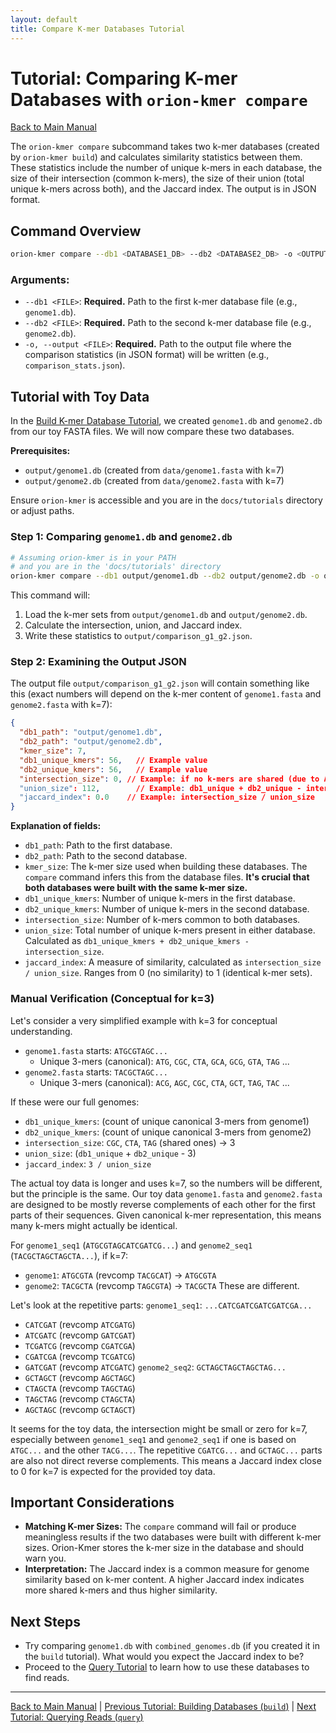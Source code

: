 ```yaml
---
layout: default
title: Compare K-mer Databases Tutorial
---
```


# Tutorial: Comparing K-mer Databases with `orion-kmer compare`

[Back to Main Manual](../index.md)

The `orion-kmer compare` subcommand takes two k-mer databases (created by `orion-kmer build`) and calculates similarity statistics between them. These statistics include the number of unique k-mers in each database, the size of their intersection (common k-mers), the size of their union (total unique k-mers across both), and the Jaccard index. The output is in JSON format.

## Command Overview

```bash
orion-kmer compare --db1 <DATABASE1_DB> --db2 <DATABASE2_DB> -o <OUTPUT_JSON>
```

### Arguments:

*   `--db1 <FILE>`: **Required.** Path to the first k-mer database file (e.g., `genome1.db`).
*   `--db2 <FILE>`: **Required.** Path to the second k-mer database file (e.g., `genome2.db`).
*   `-o, --output <FILE>`: **Required.** Path to the output file where the comparison statistics (in JSON format) will be written (e.g., `comparison_stats.json`).

## Tutorial with Toy Data

In the [Build K-mer Database Tutorial](./build_tutorial.md), we created `genome1.db` and `genome2.db` from our toy FASTA files. We will now compare these two databases.

**Prerequisites:**
*   `output/genome1.db` (created from `data/genome1.fasta` with k=7)
*   `output/genome2.db` (created from `data/genome2.fasta` with k=7)

Ensure `orion-kmer` is accessible and you are in the `docs/tutorials` directory or adjust paths.

### Step 1: Comparing `genome1.db` and `genome2.db`

```bash
# Assuming orion-kmer is in your PATH
# and you are in the 'docs/tutorials' directory
orion-kmer compare --db1 output/genome1.db --db2 output/genome2.db -o output/comparison_g1_g2.json
```

This command will:
1.  Load the k-mer sets from `output/genome1.db` and `output/genome2.db`.
2.  Calculate the intersection, union, and Jaccard index.
3.  Write these statistics to `output/comparison_g1_g2.json`.

### Step 2: Examining the Output JSON

The output file `output/comparison_g1_g2.json` will contain something like this (exact numbers will depend on the k-mer content of `genome1.fasta` and `genome2.fasta` with k=7):

```json
{
  "db1_path": "output/genome1.db",
  "db2_path": "output/genome2.db",
  "kmer_size": 7,
  "db1_unique_kmers": 56,   // Example value
  "db2_unique_kmers": 56,   // Example value
  "intersection_size": 0, // Example: if no k-mers are shared (due to ATGC vs TACG nature of toy data)
  "union_size": 112,        // Example: db1_unique + db2_unique - intersection
  "jaccard_index": 0.0    // Example: intersection_size / union_size
}
```

**Explanation of fields:**

*   `db1_path`: Path to the first database.
*   `db2_path`: Path to the second database.
*   `kmer_size`: The k-mer size used when building these databases. The `compare` command infers this from the database files. **It's crucial that both databases were built with the same k-mer size.**
*   `db1_unique_kmers`: Number of unique k-mers in the first database.
*   `db2_unique_kmers`: Number of unique k-mers in the second database.
*   `intersection_size`: Number of k-mers common to both databases.
*   `union_size`: Total number of unique k-mers present in either database. Calculated as `db1_unique_kmers + db2_unique_kmers - intersection_size`.
*   `jaccard_index`: A measure of similarity, calculated as `intersection_size / union_size`. Ranges from 0 (no similarity) to 1 (identical k-mer sets).

### Manual Verification (Conceptual for k=3)

Let's consider a very simplified example with k=3 for conceptual understanding.
*   `genome1.fasta` starts: `ATGCGTAGC...`
    *   Unique 3-mers (canonical): `ATG`, `CGC`, `CTA`, `GCA`, `GCG`, `GTA`, `TAG` ...
*   `genome2.fasta` starts: `TACGCTAGC...`
    *   Unique 3-mers (canonical): `ACG`, `AGC`, `CGC`, `CTA`, `GCT`, `TAG`, `TAC` ...

If these were our full genomes:
*   `db1_unique_kmers`: (count of unique canonical 3-mers from genome1)
*   `db2_unique_kmers`: (count of unique canonical 3-mers from genome2)
*   `intersection_size`: `CGC`, `CTA`, `TAG` (shared ones) -> 3
*   `union_size`: (`db1_unique` + `db2_unique` - 3)
*   `jaccard_index`: `3 / union_size`

The actual toy data is longer and uses k=7, so the numbers will be different, but the principle is the same. Our toy data `genome1.fasta` and `genome2.fasta` are designed to be mostly reverse complements of each other for the first parts of their sequences. Given canonical k-mer representation, this means many k-mers might actually be identical.

For `genome1_seq1` (`ATGCGTAGCATCGATCG...`) and `genome2_seq1` (`TACGCTAGCTAGCTA...`), if k=7:
- `genome1`: `ATGCGTA` (revcomp `TACGCAT`) -> `ATGCGTA`
- `genome2`: `TACGCTA` (revcomp `TAGCGTA`) -> `TACGCTA`
These are different.

Let's look at the repetitive parts:
`genome1_seq1`: `...CATCGATCGATCGATCGA...`
  - `CATCGAT` (revcomp `ATCGATG`)
  - `ATCGATC` (revcomp `GATCGAT`)
  - `TCGATCG` (revcomp `CGATCGA`)
  - `CGATCGA` (revcomp `TCGATCG`)
  - `GATCGAT` (revcomp `ATCGATC`)
`genome2_seq2`: `GCTAGCTAGCTAGCTAG...`
  - `GCTAGCT` (revcomp `AGCTAGC`)
  - `CTAGCTA` (revcomp `TAGCTAG`)
  - `TAGCTAG` (revcomp `CTAGCTA`)
  - `AGCTAGC` (revcomp `GCTAGCT`)

It seems for the toy data, the intersection might be small or zero for k=7, especially between `genome1_seq1` and `genome2_seq1` if one is based on `ATGC...` and the other `TACG...`. The repetitive `CGATCG...` and `GCTAGC...` parts are also not direct reverse complements.
This means a Jaccard index close to 0 for k=7 is expected for the provided toy data.

## Important Considerations

*   **Matching K-mer Sizes:** The `compare` command will fail or produce meaningless results if the two databases were built with different k-mer sizes. Orion-Kmer stores the k-mer size in the database and should warn you.
*   **Interpretation:** The Jaccard index is a common measure for genome similarity based on k-mer content. A higher Jaccard index indicates more shared k-mers and thus higher similarity.

## Next Steps

*   Try comparing `genome1.db` with `combined_genomes.db` (if you created it in the `build` tutorial). What would you expect the Jaccard index to be?
*   Proceed to the [Query Tutorial](./query_tutorial.md) to learn how to use these databases to find reads.

---
[Back to Main Manual](../index.md) | [Previous Tutorial: Building Databases (`build`)](./build_tutorial.md) | [Next Tutorial: Querying Reads (`query`)](./query_tutorial.md)
